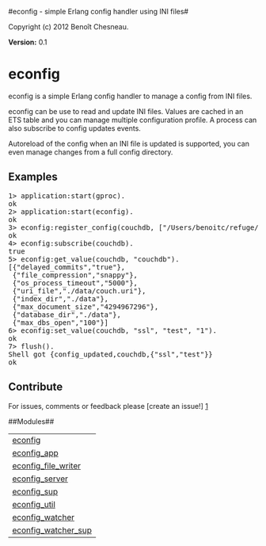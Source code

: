 

#econfig - simple Erlang config handler using INI files#


Copyright (c) 2012 Benoît Chesneau.

__Version:__ 0.1



econfig
=======



econfig is a simple Erlang config handler to manage a config from INI
files.



econfig can be use to read and update INI files. Values are cached in an
ETS table and you can manage multiple configuration profile. A process
can also subscribe to config updates events.



Autoreload of the config when an INI file is updated is supported, you can even
manage changes from a full config directory.



Examples
--------

<pre>
1> application:start(gproc).
ok
2> application:start(econfig).
ok
3> econfig:register_config(couchdb, ["/Users/benoitc/refuge/rcouch/rel/rcouch/etc/default.ini", "/Users/benoitc/refuge/rcouch/rel/rcouch/etc/local.ini"], [autoreload]).
ok
4> econfig:subscribe(couchdb).
true
5> econfig:get_value(couchdb, "couchdb").
[{"delayed_commits","true"},
 {"file_compression","snappy"},
 {"os_process_timeout","5000"},
 {"uri_file","./data/couch.uri"},
 {"index_dir","./data"},
 {"max_document_size","4294967296"},
 {"database_dir","./data"},
 {"max_dbs_open","100"}]
6> econfig:set_value(couchdb, "ssl", "test", "1").
ok
7> flush().
Shell got {config_updated,couchdb,{"ssl","test"}}
ok
</pre>




Contribute
----------
For issues, comments or feedback please [create an issue!] [1]

[1]: http://github.com/benoitc/econfig/issues "econfig issues"


##Modules##


<table width="100%" border="0" summary="list of modules">
<tr><td><a href="econfig.md" class="module">econfig</a></td></tr>
<tr><td><a href="econfig_app.md" class="module">econfig_app</a></td></tr>
<tr><td><a href="econfig_file_writer.md" class="module">econfig_file_writer</a></td></tr>
<tr><td><a href="econfig_server.md" class="module">econfig_server</a></td></tr>
<tr><td><a href="econfig_sup.md" class="module">econfig_sup</a></td></tr>
<tr><td><a href="econfig_util.md" class="module">econfig_util</a></td></tr>
<tr><td><a href="econfig_watcher.md" class="module">econfig_watcher</a></td></tr>
<tr><td><a href="econfig_watcher_sup.md" class="module">econfig_watcher_sup</a></td></tr></table>

